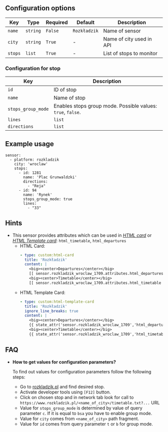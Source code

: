 ## Configuration options

| Key | Type | Required | Default | Description |
| --- | --- | --- | --- | --- |
| `name` | `string` | `False` | `Rozkładzik` | Name of sensor |
| `city` | `string` | `True` | - | Name of city used in API |
| `stops` | `list` | `True` | - | List of stops to monitor |

### Configuration for stop

| Key | Description |
| --- | --- | 
| `id` | ID of stop |
| `name` | Name of stop |
| `stops_group_mode` | Enables stops group mode. Possible values: `true`, `false`. |
| `lines` | `list` | `False` | all available | List of monitored lines. |
| `directions` | `list` | `False` | all available | List of monitored directions. |

## Example usage

```
sensor:
  - platform: rozkladzik
    city: 'wroclaw'
    stops:
      - id: 1281
        name: 'Plac Grunwaldzki'
        directions:
          - "Reja"
      - id: 94
        name: 'Rynek'
        stops_group_mode: true
        lines:
          - "33"
```

## Hints

* This sensor provides attributes which can be used in [*HTML card*](https://github.com/PiotrMachowski/Home-Assistant-Lovelace-HTML-card) or [*HTML Template card*](https://github.com/PiotrMachowski/Home-Assistant-Lovelace-HTML-Template-card): `html_timetable`, `html_departures`
  * HTML Card:
    ```yaml
    - type: custom:html-card
      title: 'Rozkładzik'
      content: |
        <big><center>Departures</center></big>
        [[ sensor.rozkladzik_wroclaw_1709.attributes.html_departures ]]
        <big><center>Timetable</center></big>
        [[ sensor.rozkladzik_wroclaw_1709.attributes.html_timetable ]]
    ```
  * HTML Template Card:
    ```yaml
    - type: custom:html-template-card
      title: 'Rozkładzik'
      ignore_line_breaks: true
      content: |
        <big><center>Departures</center></big>
        {{ state_attr('sensor.rozkladzik_wroclaw_1709','html_departures') }}
        <big><center>Timetable</center></big>
        {{ state_attr('sensor.rozkladzik_wroclaw_1709','html_timetable') }}
    ```

## FAQ

* **How to get values for configuration parameters?**

  To find out values for configuration parameters follow the following steps: 
  - Go to [rozkladzik.pl](https://www.rozkladzik.pl) and find desired stop.
  - Activate developer tools using `[F12]` button.
  - Click on chosen stop and in network tab look for call to `https://www.rozkladzik.pl/<name_of_city>/timetable.txt?...` URL
  - Value for `stops_group_mode` is determined by value of query parameter `c`. If it is equal to `bsa` you have to enable group mode.
  - Value for `city` comes from `<name_of_city>` path fragment.
  - Value for `id` comes from query parameter `t` or `b` for group mode.
